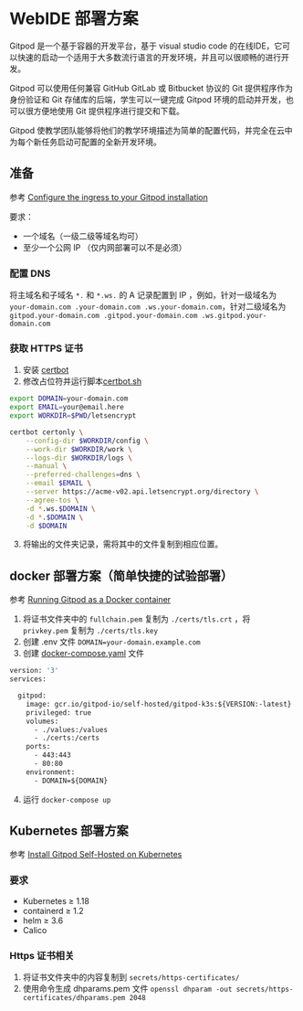# WebIDE 部署方案

Gitpod 是一个基于容器的开发平台，基于 visual studio code 的在线IDE，它可以快速的启动一个适用于大多数流行语言的开发环境，并且可以很顺畅的进行开发。

Gitpod 可以使用任何兼容 GitHub GitLab 或 Bitbucket 协议的 Git 提供程序作为身份验证和 Git 存储库的后端，学生可以一键完成 Gitpod 环境的启动并开发，也可以很方便地使用 Git 提供程序进行提交和下载。

Gitpod 使教学团队能够将他们的教学环境描述为简单的配置代码，并完全在云中为每个新任务启动可配置的全新开发环境。

## 准备

参考 [Configure the ingress to your Gitpod installation](https://www.gitpod.io/docs/self-hosted/latest/configuration/ingress)

要求：
- 一个域名（一级二级等域名均可）
- 至少一个公网 IP （仅内网部署可以不是必须）

### 配置 DNS 

将主域名和子域名 ```*.``` 和 ```*.ws.``` 的 A 记录配置到 IP ，例如，针对一级域名为 ```your-domain.com .your-domain.com .ws.your-domain.com```，针对二级域名为 ```gitpod.your-domain.com .gitpod.your-domain.com .ws.gitpod.your-domain.com```

### 获取 HTTPS 证书

1. 安装 [certbot](https://certbot.eff.org/)
2. 修改占位符并运行脚本[certbot.sh](./certbot.sh)
``` bash
export DOMAIN=your-domain.com
export EMAIL=your@email.here
export WORKDIR=$PWD/letsencrypt

certbot certonly \
    --config-dir $WORKDIR/config \
    --work-dir $WORKDIR/work \
    --logs-dir $WORKDIR/logs \
    --manual \
    --preferred-challenges=dns \
    --email $EMAIL \
    --server https://acme-v02.api.letsencrypt.org/directory \
    --agree-tos \
    -d *.ws.$DOMAIN \
    -d *.$DOMAIN \
    -d $DOMAIN
```
3. 将输出的文件夹记录，需将其中的文件复制到相应位置。

## docker 部署方案（简单快捷的试验部署）

参考 [Running Gitpod as a Docker container](https://github.com/gitpod-io/gitpod/tree/main/contrib/docker)

1. 将证书文件夹中的 ```fullchain.pem``` 复制为 ```./certs/tls.crt``` ，将 ```privkey.pem``` 复制为 ```./certs/tls.key```
2. 创建 .env 文件 ``` DOMAIN=your-domain.example.com ```
3. 创建 [docker-compose.yaml](https://github.com/gitpod-io/gitpod/blob/main/contrib/docker/examples/gitpod/docker-compose.yaml) 文件
```Dockerfile
version: '3'
services:

  gitpod:
    image: gcr.io/gitpod-io/self-hosted/gitpod-k3s:${VERSION:-latest}
    privileged: true
    volumes:
      - ./values:/values
      - ./certs:/certs
    ports:
      - 443:443
      - 80:80
    environment:
      - DOMAIN=${DOMAIN}
```
4. 运行 ``` docker-compose up ```

## Kubernetes 部署方案

参考 [Install Gitpod Self-Hosted on Kubernetes
](https://www.gitpod.io/docs/self-hosted/latest/installation/on-kubernetes)

### 要求

- Kubernetes ≥ 1.18
- containerd ≥ 1.2
- helm ≥ 3.6
- Calico

### Https 证书相关
1. 将证书文件夹中的内容复制到 ``` secrets/https-certificates/ ```
2. 使用命令生成 dhparams.pem 文件 ``` openssl dhparam -out secrets/https-certificates/dhparams.pem 2048 ```

